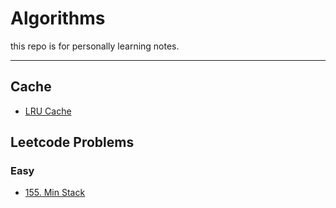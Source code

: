 # Algorithms
this repo is for personally learning notes.

---
## Cache

* [LRU Cache](solutions/LRUCache.md)


## Leetcode Problems

### Easy
* [155. Min Stack](solutions/0155_Min_Stack.md)